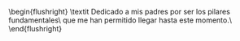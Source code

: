 \begin{flushright}
\textit
Dedicado a mis padres por ser los pilares fundamentales\\
que me han permitido llegar hasta este momento.\\
\end{flushright}
